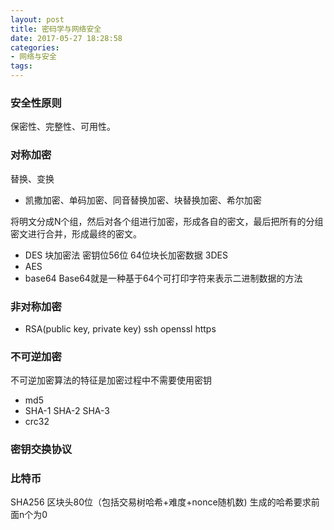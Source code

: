 ```yaml
---
layout: post
title: 密码学与网络安全
date: 2017-05-27 18:28:58
categories:
- 网络与安全
tags:
---
```


### 安全性原则

保密性、完整性、可用性。

### 对称加密

替换、变换

- 凯撒加密、单码加密、同音替换加密、块替换加密、希尔加密

将明文分成N个组，然后对各个组进行加密，形成各自的密文，最后把所有的分组密文进行合并，形成最终的密文。

- DES 块加密法 密钥位56位 64位块长加密数据  3DES
- AES 
- base64 Base64就是一种基于64个可打印字符来表示二进制数据的方法

### 非对称加密


- RSA(public key, private key) ssh openssl https

### 不可逆加密

不可逆加密算法的特征是加密过程中不需要使用密钥

- md5 
- SHA-1 SHA-2 SHA-3
- crc32

### 密钥交换协议

### 比特币

SHA256 区块头80位（包括交易树哈希+难度+nonce随机数) 生成的哈希要求前面n个为0